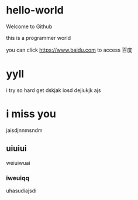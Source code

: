 # hello-world
Welcome to Github

this is a programmer world 

you can click <https://www.baidu.com> to access 百度

# yyll
i try so hard get  dskjak
iosd  dejiukjk ajs

# i miss you
jaisdjnnmsndm

## uiuiui
weiuiwuai

### iweuiqq
uhasudiajsdi

